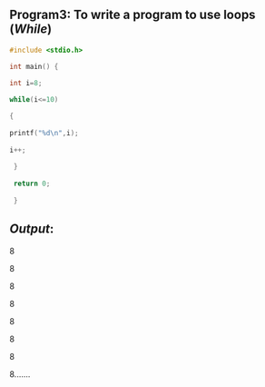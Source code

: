 ## Program3: To write a program to use loops (*While*)
```C
#include <stdio.h>

int main() {

int i=8;
    
while(i<=10)

{
    
printf("%d\n",i);
       
i++;
        
 }
 
 return 0;
 
 }
 ```
 ## *Output*:
 8
 
 8
 
 8
 
 8
 
 8
 
 8
 
 8
 
 8.......
